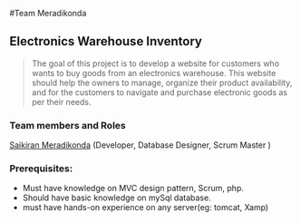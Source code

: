 #Team Meradikonda
## Electronics Warehouse Inventory
>The goal of this project is to develop a website for customers who wants to buy goods from an electronics warehouse. This website should help the owners to manage, organize their product availability, and for the customers to navigate and purchase electronic goods as per their needs.

### Team members and Roles
 <a href="https://github.com/Meradikonda">Saikiran Meradikonda</a> (Developer, Database Designer, Scrum Master )

### Prerequisites: 
* Must have knowledge on MVC design pattern, Scrum, php.
* Should have basic knowledge on mySql database.
* must have hands-on experience on any server(eg: tomcat, Xamp)
